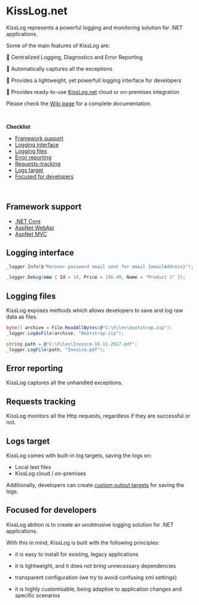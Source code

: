 # KissLog.net

KissLog represents a powerful logging and monitoring solution for .NET applications.

Some of the main features of KissLog are:

&#128313; Centralized Logging, Diagnostics and Error Reporting

&#128313; Automatically captures all the exceptions

&#128313; Provides a lightweight, yet powerfull logging interface for developers

&#128313; Provides ready-to-use [KissLog.net](https://kisslog.net) cloud or on-premises integration

Please check the [Wiki page](https://github.com/catalingavan/KissLog-net/wiki) for a complete documentation.

<br>

**Checklist**

* [Framework support](#Framework-support)
* [Logging interface](#Logging-interface)
* [Logging files](#Logging-files)
* [Error reporting](#Error-reporting)
* [Requests-tracking](#Requests-tracking)
* [Logs target](#Logs-target)
* [Focused for developers](#Focused-for-developers)

<br>

## Framework support

- [.NET Core](https://github.com/catalingavan/KissLog-net/wiki/Install-Net-Core)
- [AspNet WebApi](https://github.com/catalingavan/KissLog-net/wiki/Install-AspNet-WebApi)
- [AspNet MVC](https://github.com/catalingavan/KissLog-net/wiki/Install-AspNet-Mvc)

## Logging interface

```csharp
_logger.Info($"Recover password email sent for email {emailAddress}");

_logger.Debug(new { Id = 10, Price = 100.4M, Name = "Product 1" });
```

## Logging files

KissLog exposes methods which allows developers to save and log raw data as files.

```csharp
byte[] archive = File.ReadAllBytes(@"C:\Files\bootstrap.zip");
_logger.LogAsFile(archive, "Bootstrap.zip");

string path = @"C:\Files\Invoice-16-11-2017.pdf";
_logger.LogFile(path, "Invoice.pdf");
```

## Error reporting

KissLog captures all the unhandled exceptions.

## Requests tracking

KissLog monitors all the Http requests, regardless if they are successful or not.

## Logs target

KissLog comes with built-in log targets, saving the logs on:

- Local text files
- KissLog cloud / on-premises

Additionally, developers can create [custom output targets](https://github.com/catalingavan/KissLog-net/wiki/Custom-output) for saving the logs.

## Focused for developers

KissLog abition is to create an unobtrusive logging solution for .NET applications.

With this in mind, KissLog is built with the following principles:

* it is easy to install for existing, legacy applications

* it is lightweight, and it does not bring unnecessary dependencies

* transparent configuration (we try to avoid confusing xml settings)

* it is highly customisable, being adaptive to application changes and specific scenarios